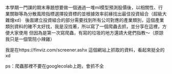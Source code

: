 本學期一門課的期末專題想要做一個通過一堆ml模型預測股價後，以相關性、行業關聯等為分散風險指標選擇投資標的並根據效率前緣找出最佳投資組合（超級大雜燴xd）
後面建立投資組合的部分需要找到所有公司對應的產業類別，這個產業類別資料的確不太好找，我是沒找著，所以寫了一個爬蟲去抓，並分享在這裡，方便大家使用
但因為是第一次寫爬蟲，有寫的垃圾的地方還請大佬們指教～（原諒我只是一個管院小辣雞）

我是在https://finviz.com/screener.ashx 這個網站上抓取的資料，看起來挺全的xd

ps：爬蟲那裡不要在googlecolab上跑，會抓不全
